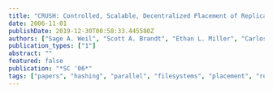 ```yaml
---
title: "CRUSH: Controlled, Scalable, Decentralized Placement of Replicated Data"
date: 2006-11-01
publishDate: 2019-12-30T00:58:33.445580Z
authors: ["Sage A. Weil", "Scott A. Brandt", "Ethan L. Miller", "Carlos Maltzahn"]
publication_types: ["1"]
abstract: ""
featured: false
publication: "*SC '06*"
tags: ["papers", "hashing", "parallel", "filesystems", "placement", "related:ceph", "obsd"]
---
```


